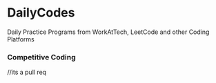 # DailyCodes
Daily Practice Programs from WorkAtTech, LeetCode and other Coding Platforms
### Competitive Coding
//its a pull req
